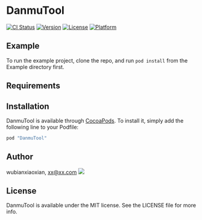 # DanmuTool

[![CI Status](http://img.shields.io/travis/wubianxiaoxian/DanmuTool.svg?style=flat)](https://travis-ci.org/wubianxiaoxian/DanmuTool)
[![Version](https://img.shields.io/cocoapods/v/DanmuTool.svg?style=flat)](http://cocoapods.org/pods/DanmuTool)
[![License](https://img.shields.io/cocoapods/l/DanmuTool.svg?style=flat)](http://cocoapods.org/pods/DanmuTool)
[![Platform](https://img.shields.io/cocoapods/p/DanmuTool.svg?style=flat)](http://cocoapods.org/pods/DanmuTool)

## Example

To run the example project, clone the repo, and run `pod install` from the Example directory first.

## Requirements

## Installation

DanmuTool is available through [CocoaPods](http://cocoapods.org). To install
it, simply add the following line to your Podfile:

```ruby
pod "DanmuTool"
```

## Author

wubianxiaoxian, xx@xx.com
![](http://i1.piimg.com/567571/f509de5cad2ed822.gif) 
## License

DanmuTool is available under the MIT license. See the LICENSE file for more info.
